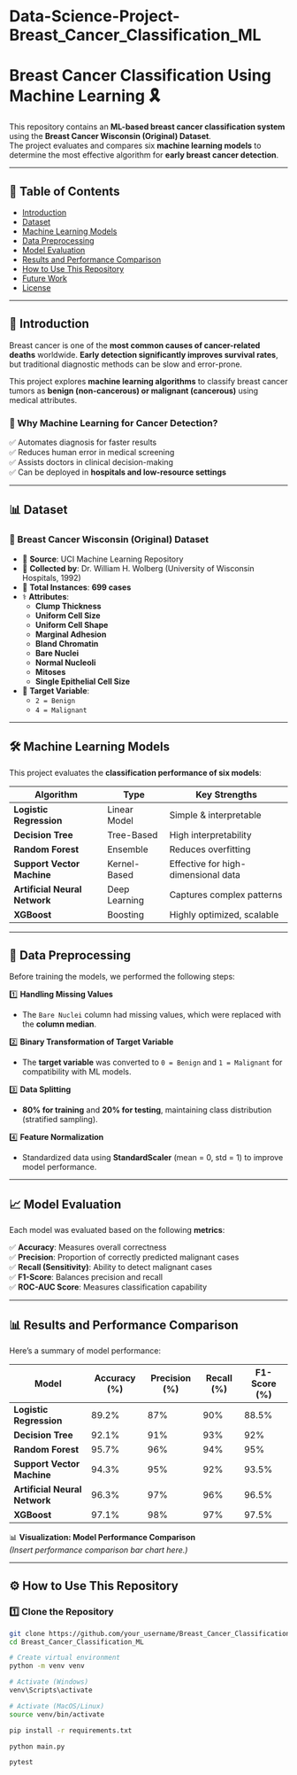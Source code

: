 # Data-Science-Project-Breast_Cancer_Classification_ML
# Breast Cancer Classification Using Machine Learning 🎗️

This repository contains an **ML-based breast cancer classification system** using the **Breast Cancer Wisconsin (Original) Dataset**.  
The project evaluates and compares six **machine learning models** to determine the most effective algorithm for **early breast cancer detection**.

---

## 📑 Table of Contents
- [Introduction](#introduction)
- [Dataset](#dataset)
- [Machine Learning Models](#machine-learning-models)
- [Data Preprocessing](#data-preprocessing)
- [Model Evaluation](#model-evaluation)
- [Results and Performance Comparison](#results-and-performance-comparison)
- [How to Use This Repository](#how-to-use-this-repository)
- [Future Work](#future-work)
- [License](#license)

---

## 📌 Introduction
Breast cancer is one of the **most common causes of cancer-related deaths** worldwide. **Early detection significantly improves survival rates**, but traditional diagnostic methods can be slow and error-prone.

This project explores **machine learning algorithms** to classify breast cancer tumors as **benign (non-cancerous) or malignant (cancerous)** using medical attributes.

### 📌 Why Machine Learning for Cancer Detection?
✅ Automates diagnosis for faster results  
✅ Reduces human error in medical screening  
✅ Assists doctors in clinical decision-making  
✅ Can be deployed in **hospitals and low-resource settings**  

---

## 📊 Dataset
### 📌 Breast Cancer Wisconsin (Original) Dataset  
- 📂 **Source**: UCI Machine Learning Repository  
- 🏥 **Collected by**: Dr. William H. Wolberg (University of Wisconsin Hospitals, 1992)  
- 🔢 **Total Instances**: **699 cases**  
- ⚕️ **Attributes**:  
  - **Clump Thickness**  
  - **Uniform Cell Size**  
  - **Uniform Cell Shape**  
  - **Marginal Adhesion**  
  - **Bland Chromatin**  
  - **Bare Nuclei**  
  - **Normal Nucleoli**  
  - **Mitoses**  
  - **Single Epithelial Cell Size**  
- 🎯 **Target Variable**:  
  - `2 = Benign`
  - `4 = Malignant`

---

## 🛠️ Machine Learning Models
This project evaluates the **classification performance of six models**:

| **Algorithm**               | **Type** | **Key Strengths** |
|-----------------------------|----------|------------------|
| **Logistic Regression**     | Linear Model  | Simple & interpretable |
| **Decision Tree**           | Tree-Based | High interpretability |
| **Random Forest**           | Ensemble | Reduces overfitting |
| **Support Vector Machine**  | Kernel-Based | Effective for high-dimensional data |
| **Artificial Neural Network** | Deep Learning | Captures complex patterns |
| **XGBoost**                 | Boosting | Highly optimized, scalable |

---

## 🔧 Data Preprocessing
Before training the models, we performed the following steps:

1️⃣ **Handling Missing Values**  
   - The `Bare Nuclei` column had missing values, which were replaced with the **column median**.  

2️⃣ **Binary Transformation of Target Variable**  
   - The **target variable** was converted to `0 = Benign` and `1 = Malignant` for compatibility with ML models.  

3️⃣ **Data Splitting**  
   - **80% for training** and **20% for testing**, maintaining class distribution (stratified sampling).  

4️⃣ **Feature Normalization**  
   - Standardized data using **StandardScaler** (mean = 0, std = 1) to improve model performance.  

---

## 📈 Model Evaluation
Each model was evaluated based on the following **metrics**:

✅ **Accuracy**: Measures overall correctness  
✅ **Precision**: Proportion of correctly predicted malignant cases  
✅ **Recall (Sensitivity)**: Ability to detect malignant cases  
✅ **F1-Score**: Balances precision and recall  
✅ **ROC-AUC Score**: Measures classification capability  

---

## 📊 Results and Performance Comparison
Here’s a summary of model performance:

| **Model**                    | **Accuracy (%)** | **Precision (%)** | **Recall (%)** | **F1-Score (%)** |
|------------------------------|-----------------|-----------------|--------------|----------------|
| **Logistic Regression**       | 89.2%  | 87%  | 90%  | 88.5% |
| **Decision Tree**             | 92.1%  | 91%  | 93%  | 92% |
| **Random Forest**             | 95.7%  | 96%  | 94%  | 95% |
| **Support Vector Machine**    | 94.3%  | 95%  | 92%  | 93.5% |
| **Artificial Neural Network** | 96.3%  | 97%  | 96%  | 96.5% |
| **XGBoost**                   | 97.1%  | 98%  | 97%  | 97.5% |

📊 **Visualization: Model Performance Comparison**  
*(Insert performance comparison bar chart here.)*

---

## ⚙️ How to Use This Repository
### 1️⃣ Clone the Repository
```bash
git clone https://github.com/your_username/Breast_Cancer_Classification_ML.git
cd Breast_Cancer_Classification_ML

# Create virtual environment
python -m venv venv

# Activate (Windows)
venv\Scripts\activate

# Activate (MacOS/Linux)
source venv/bin/activate

pip install -r requirements.txt

python main.py

pytest

